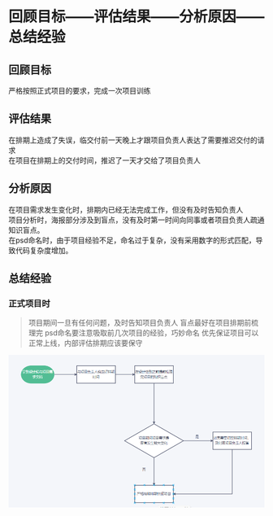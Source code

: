 # 回顾目标——评估结果——分析原因——总结经验
## 回顾目标
严格按照正式项目的要求，完成一次项目训练
## 评估结果
在排期上造成了失误，临交付前一天晚上才跟项目负责人表达了需要推迟交付的请求   
在项目在排期上的交付时间，推迟了一天才交给了项目负责人
## 分析原因
在项目需求发生变化时，排期内已经无法完成工作，但没有及时告知负责人   
项目分析时，海报部分涉及到盲点，没有及时第一时间向同事或者项目负责人疏通知识盲点。   
在psd命名时，由于项目经验不足，命名过于复杂，没有采用数字的形式匹配，导致代码复杂度增加。
## 总结经验
### 正式项目时
>项目期间一旦有任何问题，及时告知项目负责人
>盲点最好在项目排期前梳理完
>psd命名要注意吸取前几次项目的经验，巧妙命名
>优先保证项目可以正常上线，内部评估排期应该要保守
<img src = "./flow chart.png">
